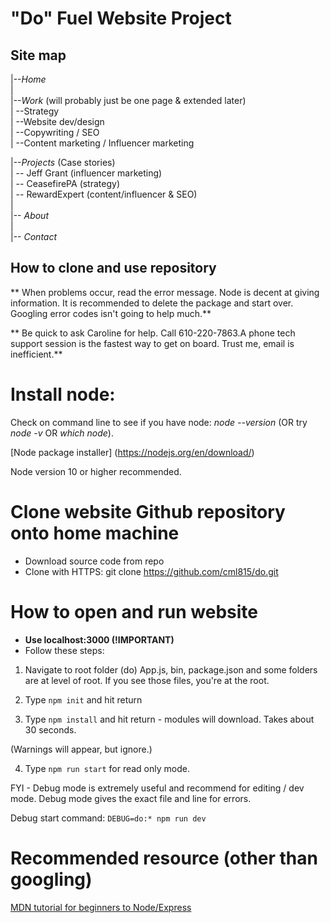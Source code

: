 "Do" Fuel Website Project
=========================

## Site map

|--*Home*  
|  
|--*Work* (will probably just be one page & extended later)    
|    --Strategy   
|    --Website dev/design   
|    --Copywriting / SEO   
|    --Content marketing / Influencer marketing  
  
|--*Projects* (Case stories)  
|   -- Jeff Grant (influencer marketing)  
|   -- CeasefirePA (strategy)  
|   -- RewardExpert (content/influencer & SEO)  
|  
|-- *About*   
|  
|-- *Contact*   

## How to clone and use repository

** When problems occur, read the error message. Node is decent at giving information. It is recommended to delete the package and start over. Googling error codes isn't going to help much.**

** Be quick to ask Caroline for help. Call 610-220-7863.A phone tech support session is the fastest way to get on board. Trust me, email is inefficient.**

# Install node:

Check on command line to see if you have node: *node --version* (OR try *node -v* OR *which node*).

[Node package installer] (https://nodejs.org/en/download/)

Node version 10 or higher recommended. 

# Clone website Github repository onto home machine 

* Download source code from repo
* Clone with HTTPS: git clone https://github.com/cml815/do.git

# How to open and run website

* **Use localhost:3000 (!IMPORTANT)**
* Follow these steps:

1) Navigate to root folder (do) App.js, bin, package.json and some folders are at level of root. If you see those files, you're at the root. 

2) Type ```npm init``` and hit return

3) Type ```npm install``` and hit return - modules will download. Takes about 30 seconds. 

(Warnings will appear, but ignore.)

4) Type ```npm run start``` for read only mode. 

FYI - Debug mode is extremely useful and recommend for editing / dev mode. Debug mode gives the exact file and line for errors. 

Debug start command: ```DEBUG=do:* npm run dev```

# Recommended resource (other than googling)

[MDN tutorial for beginners to Node/Express](https://developer.mozilla.org/en-US/docs/Learn/Server-side/Express_Nodejs/Introduction)



